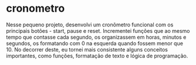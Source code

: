 # cronometro

Nesse pequeno projeto, desenvolvi um cronõmetro funcional com os principais botões - start, pause e reset. Incrementei funções que ao mesmo tempo que contasse cada segundo, os organizassem em horas, minutos e segundos, os formatando com 0 na esquerda quando fossem menor que 10.
No decorrer deste, eu tornei mais consistente alguns conceitos importantes, como funções, formatação de texto e lógica de programação.
